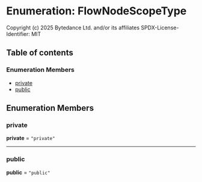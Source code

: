 # Enumeration: FlowNodeScopeType

Copyright (c) 2025 Bytedance Ltd. and/or its affiliates
SPDX-License-Identifier: MIT

## Table of contents

### Enumeration Members

* [private](/auto-docs/editor/enums/FlowNodeScopeType.md#private)
* [public](/auto-docs/editor/enums/FlowNodeScopeType.md#public)

## Enumeration Members

### private

**private** = `"private"`

***

### public

**public** = `"public"`
